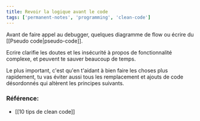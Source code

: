 ```yaml
---
title: Revoir la logique avant le code
tags: ['permanent-notes', 'programming', 'clean-code']
---
```


Avant de faire appel au debugger, quelques diagramme de flow ou écrire du [[Pseudo code|pseudo-code]].

Ecrire clarifie les doutes et les insécurité à propos de fonctionnalité complexe, et peuvent te sauver beaucoup de temps. 

Le plus important, c'est qu'en t'aidant à bien faire les choses plus rapidement, tu vas éviter aussi tous les remplacement et ajouts de code désordonnés qui altèrent les principes suivants.

### Référence:
- [[10 tips de clean code]]